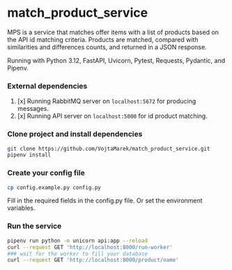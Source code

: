 # match_product_service
MPS is a service that matches offer items with a list of products based on the API id matching criteria.
Products are matched, compared with similarities and differences counts, and returned in a JSON response.

Running with Python 3.12, FastAPI, Uvicorn, Pytest, Requests, Pydantic, and Pipenv.

### External dependencies
1. [x] Running RabbitMQ server on `localhost:5672` for producing messages.
2. [x] Running API server on `localhost:5000` for id product matching.

### Clone project and install dependencies
```bash
git clone https://github.com/VojtaMarek/match_product_service.git
pipenv install
```

### Create your config file
```bash
cp config.example.py config.py
```
Fill in the required fields in the config.py file. Or set the environment variables.

### Run the service
```bash
pipenv run python -m unicorn api:app --reload
curl --request GET 'http://localhost:8000/run-worker'
### wait for the worker to fill your database
curl --request GET 'http://localhost:8000/product/name'
```
